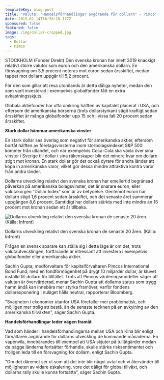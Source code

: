 ```yaml
---
templateKey: blog-post
title: 'Valuta: "Handelsförhandlingar avgörande för dollarn" - Pimco'
date: 2019-02-14T16:58:10.177Z
sponsored: false
featured: false
image: /img/dollar-cropped.jpg
tags:
  - Dollar
  - Pimco
---
```

STOCKHOLM (Fonder Direkt) Den svenska kronan har inlett 2019 knackigt relativt större valutor som euron och den amerikanska dollarn. En försvagning om 3,5 procent noteras mot euron sedan årsskiftet, medan tappet mot dollarn uppgår till 5,2 procent. 

För den som gillar att resa utomlands är detta dåliga nyheter, medan den som varit investerad i exempelvis globalfonder fått en extra avkastningsskjuts.

Globala aktiefonder har ofta omkring hälften av kapitalet placerat i USA, och eftersom de amerikanska börserna (trots dollarstyrkan) stigit kraftigt sedan årsskiftet är många globalfonder upp 15 och i vissa fall 20 procent sedan årsskiftet.

**Stark dollar hämmar amerikanska vinster**

En stark dollar ses överlag som negativt för amerikanska aktier, eftersom bortåt hälften av företagsvinsterna inom storbolagsindexet S&P 500 kommer från utlandet, och när exempelvis Coca-Cola ska växla över sina vinster i Sverige till dollar i sina räkenskaper blir det mindre kvar om dollarn stigit mot kronan. En stark dollar gör det också dyrare för andra länder att köpa in amerikanska varor, vilket gör dessa mindre attraktiva kontra varor från andra länder.

Dollarns utveckling relativt den svenska kronan har emellertid begränsad påverkan på amerikanska bolagsvinster, det är snarare euron, eller valutakorgen "Dollar Index" som är av betydelse. Gentemot euron har dollarn stigit 1,6 procent sedan årsskiftet, och det senaste året summerar uppgången 8,6 procent. Samtidigt har dollarn stärkts med inte mindre än 16 procent mot kronan sedan ett år tillbaka.

![Dollarns utveckling relativt den svenska kronan de senaste 20 åren. (Källa: Infront)](/img/usd14feb.png)

<span class="image-caption">Dollarns utveckling relativt den svenska kronan de senaste 20 åren. (Källa: Infront)</span>

Frågan en svensk sparare kan ställa sig i detta läge är om det, trots valutautvecklingen, fortfarande är intressant att investera i exempelvis globalfonder eller amerikanska aktier.

Sachin Gupta, medförvaltare för kapitalförvaltaren Pimcos International Bond Fund, med en fondförmögenhet på drygt 10 miljarder dollar, är kluvet inställd till dollarn för tillfället. Trots att Pimcos värderingsmodeller säger att valutan är övervärderad, menar Sachin Gupta att dollarns status som trygg hamn ändå kan innebära mer styrka framöver, varför fondens dollarexponering i nuläget hålls neutral, rapporterar Bloomberg.

"Svagheten i ekonomier utanför USA förefaller mer problematisk, och möjligen mer trolig att bestå, än de senaste tecknen på en avkylning av den amerikanska tillväxten", säger Sachin Gupta.

**Handelsförhandlingar leder vägen framåt**

Vad som händer i handelsförhandlingarna mellan USA och Kina blir enligt förvaltaren avgörande för dollarns utveckling de kommande månaderna. En vapenvila, innebärandes till exempel att USA skjuter på tullåtgärder medan de bägge länderna fortsätter förhandla, skulle stärka risksentimentet och troligen leda till en försvagning för dollarn, enligt Sachin Gupta.

"Om det däremot ser ut som att det inte blir något avtal och vi återvänder till möjligheten av vidare eskalering, vore det dåligt för global tillväxt, och dollarns rally skulle kunna fortsätta", säger Sachin Gupta.
